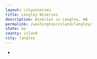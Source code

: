 ```yaml
---
layout: citywineries
title: Langley Wineries
description: Wineries in Langley, WA
permalink: /washington/island/langley/
state: wa
county: island
city: langley
---
```

-
